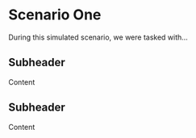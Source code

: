 # Scenario One

During this simulated scenario, we were tasked with...


## Subheader

Content 

## Subheader

Content

